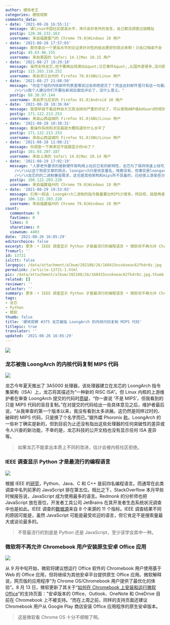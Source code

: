 ```yaml
---
author: 硬核老王
categories: 硬核观察
comments_data:
- date: '2021-08-26 16:55:11'
  message: 请linux中国社区提高水平，净只会抄老外的发言，自己都没调查过就瞎扯
  postip: 120.36.232.163
  username: 来自福建厦门的 Chrome 79.0|Windows 10 用户
- date: '2021-08-26 17:57:03'
  message: 那你拿出一个更高水平的论证来针对性的给出更好的观点来啊！只会口嗨谁不会
  postip: 45.63.96.155
  username: 来自美国的 Safari 14.1|Mac 10.15 用户
- date: '2021-08-27 18:29:18'
  message: 虽然支持龙芯,但不要再出现类似&quot;汉芯事件&quot;,比国外差很多,没问题,但要正视自己的问题,不要搞出弄虚作假的事情,特别是这种卡脖子的事情!
  postip: 115.203.110.252
  username: 来自浙江台州的 Firefox 78.0|GNU/Linux 用户
- date: '2021-08-27 21:08:50'
  message: "你这个给的内核邮件列表里哪说过会拒绝提交了？而且这封邮件里只有这一句看起来比较冲，其他所有篇幅都是在讨论代码，你就拎出来这一句，又自己加了个臆测的评论在后面？<br
    />\r\n我个人建议你们不要在新闻后面加评论了，没什么意义。"
  postip: 89.38.97.144
  username: 来自罗马尼亚的 Firefox 91.0|Android 10 用户
- date: '2021-08-28 10:36:04'
  message: 我很早就不看这种自大又政治倾向严重的评论了，可以使用ABP或AdGuard的规则把评论屏蔽掉
  postip: 171.122.213.253
  username: 来自山西运城的 Firefox 91.0|GNU/Linux 用户
- date: '2021-08-28 10:38:31'
  message: 看操作系统和浏览器就大概知道你什么水平了
  postip: 171.122.213.253
  username: 来自山西运城的 Firefox 91.0|GNU/Linux 用户
- date: '2021-08-28 11:08:21'
  message: 你调查一下再来怼不就跟显示你nb了？
  postip: 101.93.207.187
  username: 来自上海的 Safari 14.0|Mac 10.14 用户
- date: '2021-08-29 17:02:19'
  message: "人家老外要求的是新硬件架构用上社区已有的新特性，龙芯为了保持快速上线可用用了老方法，这没有太大的问题。老外不一定清楚loongarch是怎么做或要做什么，龙芯后续邮件也反馈新特性未必能够满足龙芯的要求，很可能不得不回去用旧方法，这是问题还在讨论之中没有结论。而不是像这个狗屁文渲染的观点。<br
    />\r\n以这个狗屁文章的观点，loongarch只是改变量名，啥都没有，但事实是loongarch 架构的acpi已经获得社区接纳，这个是mips完全没有的东西。<br
    />\r\n龙芯的的二进制兼容需求，这也是其他架构和mips所不具备的，已经使上游某些分支专家综合考虑龙芯的"
  postip: 106.122.203.220
  username: 来自福建福州的 Chrome 79.0|Windows 10 用户
- date: '2021-08-29 19:53:03'
  message: 引用一段话：LoongArch二进制的指令数量要比MIPS少很多。然后呢，就是两者的指令命名规则和汇编格式有明显的差异。最重要的就是它们的二进制操作码完全没有相似之处，说明这是两种不同的指令集，无法二进制兼容。最近有一些缺乏专业素养的媒体以及公司说LoongArch只是对MIPS的扩展，把“C/C++源代码兼容”和“指令集二进制兼容”混为一谈，还弄不清楚“二进制兼容”和“二进制翻译方式兼容”的区别，不知道他们怎么好意思自称技术博主和科技公司？
  postip: 106.122.203.220
  username: 来自福建福州的 Chrome 79.0|Windows 10 用户
count:
  commentnum: 9
  favtimes: 0
  likes: 0
  sharetimes: 0
  viewnum: 4403
date: '2021-08-26 16:05:29'
editorchoice: false
excerpt: 更多：• IEEE 调查显示 Python 才是最流行的编程语言 • 微软将不再允许 Chromebook 用户安装原生安卓 Office 应用
fromurl: ''
id: 13721
islctt: false
largepic: /data/attachment/album/202108/26/160415ncokoeac62fkdr0z.jpg
permalink: /article-13721-1.html
pic: /data/attachment/album/202108/26/160415ncokoeac62fkdr0z.jpg.thumb.jpg
related: []
reviewer: ''
selector: ''
summary: 更多：• IEEE 调查显示 Python 才是最流行的编程语言 • 微软将不再允许 Chromebook 用户安装原生安卓 Office 应用
tags:
- 龙芯
- Python
- 微软
thumb: false
title: '硬核观察 #375 龙芯被指 LoongArch 的内核代码复制 MIPS 代码'
titlepic: true
translator: ''
updated: '2021-08-26 16:05:29'
---
```


![](/data/attachment/album/202108/26/160415ncokoeac62fkdr0z.jpg)


### 龙芯被指 LoongArch 的内核代码复制 MIPS 代码


![](/data/attachment/album/202108/26/160426hvv8txgvuv2mgvft.jpg)


龙芯今年夏天推出了 3A5000 处理器，该处理器建立在龙芯的 LoongArch 指令集架构（ISA）上，龙芯将其描述为“一种新的 RISC ISA”。但 Linux 内核的上游维护者在审查 LoongArch 提交的代码时[质疑](https://lore.kernel.org/lkml/87pmu1q5ms.wl-maz@kernel.org/)，“你一直说 ‘不是 MIPS’，但我看到的只是 MIPS 代码的盲目复制。”在对提交的代码给出一些具体意见之后，维护者最后说，“从我审查的第一个版本以来，我没有看到太多进展。这仍然是同样过时的、破碎的 MIPS 代码，只是换了个名字而已。”据外媒 Phoronix [称](https://www.phoronix.com/scan.php?page=news_item&px=LoongArch-MIPS-Copy-Kernel)，LoongArch 的一些补丁确实是新的，但到目前为止还没有指出这些处理器的任何突破性的差异或令人兴奋的新功能，不幸的是，龙芯科技的公开文档也没有显示任何 ISA 差异等。



> 
> 如果龙芯不能拿出本质上不同的改进，估计会被内核社区拒绝。
> 
> 
> 


### IEEE 调查显示 Python 才是最流行的编程语言


![](/data/attachment/album/202108/26/160453g2rsbzuuszx71tzb.jpg)


根据 IEEE 的[研究](https://spectrum.ieee.org/top-programming-languages-2021)，Python、Java、C 和 C++ 是前四名编程语言。而通常在此类调查中名列前茅的 JavaScript 排在第五位。相比之下，StackOverflow 本月早些时候报告说，JavaScript 成为使用最多的语言。Redmonk 的分析师也把 JavaScript 放在首位，开发者工具公司 JetBrains 在其开发者生态系统状况调查中也是如此。IEEE 调查的[数据源](https://spectrum.ieee.org/ieee-top-programming-languages-design-methods-and-data-sources)来自 8 个来源的 11 个指标。IEEE 调查结果不同的原因可能是，虽然 JavaScript 可能是最受欢迎的语言，但它肯定不是搜索量最大或谈论最多的。



> 
> 不管最流行的到底是 Python 还是 JavaScript，至少该学会其中一种。
> 
> 
> 


### 微软将不再允许 Chromebook 用户安装原生安卓 Office 应用


![](/data/attachment/album/202108/26/160510bhoejhhcavikopxi.jpg)


从 9 月中旬开始，微软将建议想运行 Office 软件的 Chromebook 用户使用基于 Web 的 Office 应用，但将继续为其他安卓平台提供原生 Office 应用。微软解释说，网页版的应用程序“为 Chrome OS/Chromebook 用户提供了最优化的体验”。8 月 13 日，微软更新了其关于“[如何在 Chromebook 上安装和运行微软 Office](https://support.microsoft.com/en-us/office/how-to-install-and-run-microsoft-office-on-a-chromebook-32f14a23-2c1a-4579-b973-d4b1d78561ad)”的支持页面："安卓版本的 Office、Outlook、OneNote 和 OneDrive 目前在 Chromebook 上不被支持。“而在上周之前，同样的支持页面还建议 Chromebook 用户从 Google Play 商店安装 Office 应用程序的原生安卓版本。



> 
> 这是微软看 Chrome OS 十分不顺眼了啊。
> 
> 
>